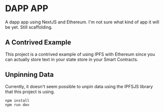 # DAPP APP
A dapp app using NextJS and Ethereum. I'm not sure what kind of app it will be yet. Still scaffolding.

## A Contrived Example
This project is a contrived example of using IPFS with Ethereum since you can actually store text in your state store in your Smart Contracts.

## Unpinning Data
Currently, it doesn't seem possible to unpin data using the IPFSJS library that this project is using.

```
npm install
npm run dev
```